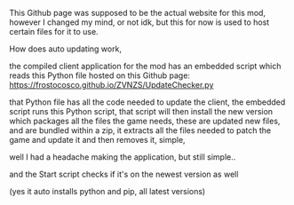 This Github page was supposed to be the actual website for this mod, however I changed my mind, or not idk, but this for now is used to host certain files for it to use.

How does auto updating work,

the compiled client application for the mod has an embedded script which reads this Python file hosted on this Github page: 
https://frostocosco.github.io/ZVNZS/UpdateChecker.py

that Python file has all the code needed to update the client, the embedded script runs this Python script, that script will then install the new version which packages all the files the game needs, these are updated new files, and are bundled within a zip, it extracts all the files needed to patch the game and update it and then removes it, simple,

well I had a headache making the application, but still simple..

and the Start script checks if it's on the newest version as well

(yes it auto installs python and pip, all latest versions)

